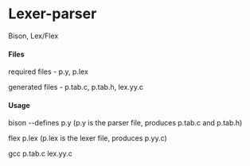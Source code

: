 # Lexer-parser
Bison, Lex/Flex

#### Files
required files - p.y, p.lex

generated files - p.tab.c, p.tab.h, lex.yy.c

#### Usage
bison --defines p.y (p.y is the parser file, produces p.tab.c and p.tab.h)

flex p.lex (p.lex is the lexer file, produces p.yy.c)


gcc p.tab.c lex.yy.c
